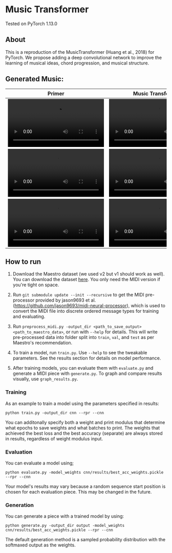 # Music Transformer
Tested on PyTorch 1.13.0

## About
This is a reproduction of the MusicTransformer (Huang et al., 2018) for PyTorch. We propose adding a deep convolutional network to improve the learning of musical ideas, chord progression, and musical structure.

## Generated Music:
| Primer                                                                                                                           | Music Transformer                                                                                                                | Music Transformer + CNN
| -------------------------------------------------------------------------------------------------------------------------------- | -------------------------------------------------------------------------------------------------------------------------------- | --------------------------------------------------------------------------------------------------------------------------------
| <video src="https://github.com/korisya/cse-291b-symbolic-music-generation/assets/42691569/40466f29-95ce-44e6-a4e8-3e290b746b38"> | <video src="https://github.com/korisya/cse-291b-symbolic-music-generation/assets/42691569/9409c36b-2a2e-4728-9fe3-0f20fdac221f"> | <video src="https://github.com/korisya/cse-291b-symbolic-music-generation/assets/42691569/7d3dc6d4-95e2-4bb9-a14c-13ff1da4d8c6">
| <video src="https://github.com/korisya/cse-291b-symbolic-music-generation/assets/42691569/f2e8ebb4-01e1-435c-9b55-f00ac3490fc1"> | <video src="https://github.com/korisya/cse-291b-symbolic-music-generation/assets/42691569/34a6c377-5a35-4491-b682-2964b78188d1"> | <video src="https://github.com/korisya/cse-291b-symbolic-music-generation/assets/42691569/e55e012c-7098-40f0-adb8-16efc463bd4c">
| <video src="https://github.com/korisya/cse-291b-symbolic-music-generation/assets/42691569/9e01390b-15bf-4111-ac0a-1a29d7bf5861"> | <video src="https://github.com/korisya/cse-291b-symbolic-music-generation/assets/42691569/45eb0443-10fa-41a1-9573-85acd8a65f8d"> | <video src="https://github.com/korisya/cse-291b-symbolic-music-generation/assets/42691569/17084a9f-c9ff-4f22-8887-782a40e51288">

## How to run
1. Download the Maestro dataset (we used v2 but v1 should work as well). You can download the dataset [here](https://magenta.tensorflow.org/datasets/maestro). You only need the MIDI version if you're tight on space. 

2. Run `git submodule update --init --recursive` to get the MIDI pre-processor provided by jason9693 et al. (https://github.com/jason9693/midi-neural-processor), which is used to convert the MIDI file into discrete ordered message types for training and evaluating. 

3. Run `preprocess_midi.py -output_dir <path_to_save_output> <path_to_maestro_data>`, or run with `--help` for details. This will write pre-processed data into folder split into `train`, `val`, and `test` as per Maestro's recommendation.

4. To train a model, run `train.py`. Use `--help` to see the tweakable parameters. See the results section for details on model performance. 

5. After training models, you can evaluate them with `evaluate.py` and generate a MIDI piece with `generate.py`. To graph and compare results visually, use `graph_results.py`.

### Training
As an example to train a model using the parameters specified in results:

```
python train.py -output_dir cnn --rpr --cnn
```
You can additonally specify both a weight and print modulus that determine what epochs to save weights and what batches to print. The weights that achieved the best loss and the best accuracy (separate) are always stored in results, regardless of weight modulus input.

### Evaluation
You can evaluate a model using;
```
python evaluate.py -model_weights cnn/results/best_acc_weights.pickle --rpr --cnn
```

Your model's results may vary because a random sequence start position is chosen for each evaluation piece. This may be changed in the future.

### Generation
You can generate a piece with a trained model by using:
```
python generate.py -output_dir output -model_weights cnn/results/best_acc_weights.pickle --rpr --cnn
```

The default generation method is a sampled probability distribution with the softmaxed output as the weights.

